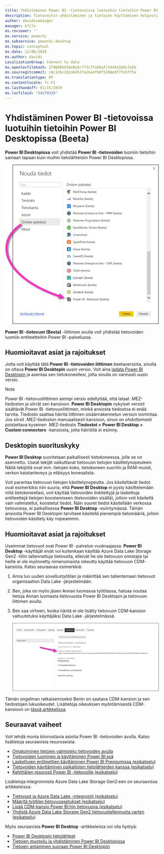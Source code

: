 ```yaml
---
title: Yhdistäminen Power BI -tietovoissa luotuihin tietoihin Power BI Desktopissa (Beeta)
description: Tietovoihin yhdistäminen ja tietojen käyttäminen helposti Power BI Desktopissa
author: davidiseminger
manager: kfile
ms.reviewer: ''
ms.service: powerbi
ms.subservice: powerbi-desktop
ms.topic: conceptual
ms.date: 12/06/2018
ms.author: davidi
LocalizationGroup: Connect to data
ms.openlocfilehash: 27d686bd1be8a5cf73c7fa5bafc54d4a58dc7a5b
ms.sourcegitcommit: c8c126c1b2ab4527a16a4fb8f5208e0f7fa5ff5a
ms.translationtype: HT
ms.contentlocale: fi-FI
ms.lasthandoff: 01/15/2019
ms.locfileid: "54279339"
---
```

# <a name="connect-to-data-created-by-power-bi-dataflows-in-power-bi-desktop-beta"></a>Yhdistäminen Power BI -tietovoissa luotuihin tietoihin Power BI Desktopissa (Beeta)
**Power BI Desktopissa** voit yhdistää **Power BI -tietovoiden** luomiin tietoihin samaan tapaan kuin muihin tietolähteisiin Power BI Desktopissa.

![Tietovoihin yhdistäminen](media/desktop-connect-dataflows/connect-dataflows_01.png)

**Power BI -tietovuot (Beeta)** -liittimen avulla voit yhdistää tietovoiden luomiin entiteetteihin Power BI -palvelussa. 

## <a name="considerations-and-limitations"></a>Huomioitavat asiat ja rajoitukset

Jotta voit käyttää tätä **Power BI -tietovoiden liittimen** beetaversiota, sinulla on oltava **Power BI Desktopin** uusin versio. Voit aina [ladata Power BI Desktopin](desktop-get-the-desktop.md) ja asentaa sen tietokoneellesi, jotta sinulla on varmasti uusin versio.  

> [!NOTE]
> Power BI -tietovuoliittimen aiempi versio edellyttää, että lataat .MEZ-tiedoston ja siirrät sen kansioon. **Power BI Desktopin** nykyiset versiot sisältävät Power BI -tietovuoliittimen, minkä ansiosta tiedostoa ei enää tarvita. Tiedosto saattaa häiritä liittimen sisäänrakennetun version toimintaa. Jos siirsit .MEZ-tiedoston manuaalisesti kansioon, sinun on *ehdottomasti* poistettava kyseinen .MEZ-tiedosto **Tiedostot > Power BI Desktop > Custom connectors** -kansiosta, jotta häiriöitä ei esiinny. 

## <a name="desktop-performance"></a>Desktopin suorituskyky
**Power BI Desktop** suoritetaan paikallisesti tietokoneessa, jolle se on asennettu. Useat tekijät vaikuttavat tietovuon tietojen käsittelynopeuteen. Näitä tekijöitä ovat mm. tietojen koko, tietokoneen suoritin ja RAM-muisti, verkon kaistanleveys ja etäisyys konesalista.

Voit parantaa tietovuon tietojen käsittelynopeutta. Jos käsiteltävät tiedot ovat esimerkiksi niin suuria, että **Power BI Desktop** ei pysty käsittelemään niitä tietokoneellasi, voit käyttää tietovoiden linkitettyjä ja laskettuja entiteettejä tietojen koostamiseen (tietovoiden sisällä), jolloin voit käsitellä vain valmistellut, koostetut tiedot. Näin suuret tiedot käsitellään verkossa tietovoissa, ei paikallisessa **Power BI Desktop** -esiintymässä. Tämän ansiosta Power BI Desktopin tarvitsee käsitellä pienempiä tietomääriä, jolloin tietovoiden käsittely käy nopeammin.

## <a name="considerations-and-limitations"></a>Huomioitavat asiat ja rajoitukset

Useimmat tietovuot ovat Power BI -palvelun vuokraajassa. **Power BI Desktop** -käyttäjät eivät voi kuitenkaan käyttää Azure Data Lake Storage Gen2 -tiliin tallennettuja tietovoita, elleivät he ole tietovuon omistajia tai heille ei ole myönnetty nimenomaista oikeutta käyttää tietovuon CDM-kansiota. Katso seuraavaa esimerkkiä:

1.  Anna luo uuden sovellustyötilan ja määrittää sen tallentamaan tietovuot organisaation Data Lake -järjestelmään.
2.  Ben, joka on myös jäsen Annan luomassa työtilassa, haluaa noutaa tietoja Annan luomasta tietovuosta Power BI Desktopin ja tietovuon liittimen avulla.
3.  Ben saa virheen, koska häntä ei ole lisätty tietovuon CDM-kansion valtuutetuksi käyttäjäksi Data Lake -järjestelmässä.

    ![Virhe yritettäessä käyttää tietovuota](media/service-dataflows-configure-workspace-storage-settings/dataflow-storage-settings_08.jpg)

Tämän ongelman ratkaisemiseksi Benin on saatava CDM-kansion ja sen tiedostojen lukuoikeudet. Lisätietoja oikeuksien myöntämisestä CDM-kansioon on [tässä artikkelissa](https://go.microsoft.com/fwlink/?linkid=2029121).




## <a name="next-steps"></a>Seuraavat vaiheet
Voit tehdä monia kiinnostavia asioita Power BI -tietovoiden avulla. Katso lisätietoja seuraavista resursseista:

* [Omatoiminen tietojen valmistelu tietovoiden avulla](service-dataflows-overview.md)
* [Tietovoiden luominen ja käyttäminen Power BI:ssä](service-dataflows-create-use.md)
* [Laskettujen entiteettien käyttäminen Power BI Premiumissa (esikatselu)](service-dataflows-computed-entities-premium.md)
* [Tietovoiden käyttäminen paikallisten tietolähteiden kanssa (esikatselu)](service-dataflows-on-premises-gateways.md)
* [Kehittäjien resurssit Power BI -tietovoille (esikatselu)](service-dataflows-developer-resources.md)

Lisätietoja integroinnista Azure Data Lake Storage Gen2:een on seuraavissa artikkeleissa:

* [Tietovuot ja Azure Data Lake -integrointi (esikatselu)](service-dataflows-azure-data-lake-integration.md)
* [Määritä työtilan tietovuoasetukset (esikatselu)](service-dataflows-configure-workspace-storage-settings.md)
* [Lisää CDM-kansio Power BI:hin tietovuona (esikatselu)](service-dataflows-add-cdm-folder.md)
* [Yhdistä Azure Data Lake Storage Gen2 tietovuotallennusta varten (esikatselu)](service-dataflows-connect-azure-data-lake-storage-gen2.md)

Myös seuraavista **Power BI Desktop** -artikkeleista voi olla hyötyä:

* [Power BI Desktopin tietolähteet](desktop-data-sources.md)
* [Tietojen muotoilu ja yhdistäminen Power BI Desktopissa](desktop-shape-and-combine-data.md)
* [Tietojen antaminen suoraan Power BI Desktopiin](desktop-enter-data-directly-into-desktop.md)   

